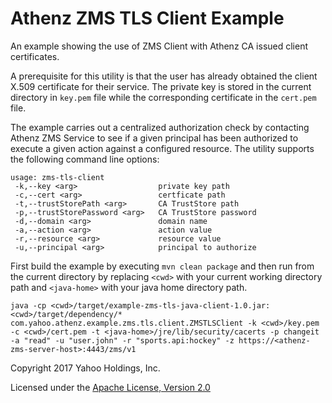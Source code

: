 # Athenz ZMS TLS Client Example

An example showing the use of ZMS Client with Athenz CA issued client certificates.

A prerequisite for this utility is that the user has already obtained
the client X.509 certificate for their service. The private key is
stored in the current directory in `key.pem` file while the corresponding
certificate in the `cert.pem` file.

The example carries out a centralized authorization check by contacting
Athenz ZMS Service to see if a given principal has been authorized to
execute a given action against a configured resource. The utility supports
the following command line options:

```
usage: zms-tls-client
 -k,--key <arg>                  private key path
 -c,--cert <arg>                 certficate path
 -t,--trustStorePath <arg>       CA TrustStore path
 -p,--trustStorePassword <arg>   CA TrustStore password
 -d,--domain <arg>               domain name
 -a,--action <arg>               action value
 -r,--resource <arg>             resource value
 -u,--principal <arg>            principal to authorize
```

First build the example by executing `mvn clean package` and then run
from the current directory by replacing `<cwd>` with your current working
directory path and `<java-home>` with your java home directory path.

```
java -cp <cwd>/target/example-zms-tls-java-client-1.0.jar:<cwd>/target/dependency/* com.yahoo.athenz.example.zms.tls.client.ZMSTLSClient -k <cwd>/key.pem -c <cwd>/cert.pem -t <java-home>/jre/lib/security/cacerts -p changeit -a "read" -u "user.john" -r "sports.api:hockey" -z https://<athenz-zms-server-host>:4443/zms/v1
```

Copyright 2017 Yahoo Holdings, Inc.

Licensed under the [Apache License, Version 2.0](http://www.apache.org/licenses/LICENSE-2.0)
